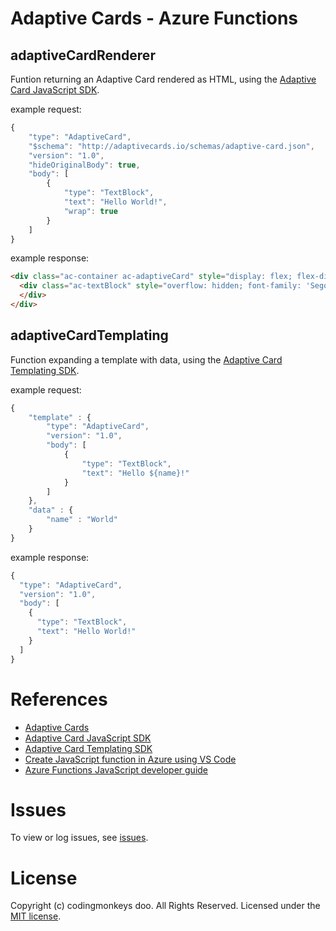 # Adaptive Cards - Azure Functions

## adaptiveCardRenderer

Funtion returning an Adaptive Card rendered as HTML, using the [Adaptive Card JavaScript SDK](https://docs.microsoft.com/en-us/adaptive-cards/sdk/rendering-cards/javascript/getting-started).

example request:
```javascript
{
    "type": "AdaptiveCard",
    "$schema": "http://adaptivecards.io/schemas/adaptive-card.json",
    "version": "1.0",
    "hideOriginalBody": true,
    "body": [
        {
            "type": "TextBlock",
            "text": "Hello World!",
            "wrap": true
        }
    ]
}
```

example response:
```html
<div class="ac-container ac-adaptiveCard" style="display: flex; flex-direction: column; justify-content: flex-start; box-sizing: border-box; flex: 0 0 auto; padding: 20px 20px 20px 20px; margin: 0px 0px 0px 0px; background-color: rgb(255, 255, 255); border: 1px solid #ffffff;" tabindex="0">
  <div class="ac-textBlock" style="overflow: hidden; font-family: 'Segoe UI', Tahoma, Geneva, Verdana, sans-serif; font-size: 14px; color: rgb(51, 51, 51); font-weight: 400; text-align: left; line-height: 18.62px; word-wrap: break-word; box-sizing: border-box; flex: 0 0 auto;">
  </div>
</div>
```

## adaptiveCardTemplating

Function expanding a template with data, using the [Adaptive Card Templating SDK](https://docs.microsoft.com/en-us/adaptive-cards/templating/sdk#javascript).

example request:
```javascript
{
    "template" : {
        "type": "AdaptiveCard",
        "version": "1.0",
        "body": [
            {
                "type": "TextBlock",
                "text": "Hello ${name}!"
            }
        ]
    },
    "data" : {
        "name" : "World"
    }
}
```

example response:
```javascript
{
  "type": "AdaptiveCard",
  "version": "1.0",
  "body": [
    {
      "type": "TextBlock",
      "text": "Hello World!"
    }
  ]
}
```

# References
* [Adaptive Cards](https://adaptivecards.io/)
* [Adaptive Card JavaScript SDK](https://docs.microsoft.com/en-us/adaptive-cards/sdk/rendering-cards/javascript/getting-started)
* [Adaptive Card Templating SDK](https://docs.microsoft.com/en-us/adaptive-cards/templating/sdk#javascript)
* [Create JavaScript function in Azure using VS Code](https://docs.microsoft.com/en-us/azure/azure-functions/create-first-function-vs-code-node)
* [Azure Functions JavaScript developer guide](https://docs.microsoft.com/en-us/azure/azure-functions/functions-reference-node)

# Issues
To view or log issues, see [issues](https://github.com/cdngmnks/adaptive-cards-renderer-azure-function/issues).

# License
Copyright (c) codingmonkeys doo. All Rights Reserved. Licensed under the [MIT license](https://github.com/cdngmnks/adaptive-cards-renderer-azure-function/blob/master/LICENSE).
